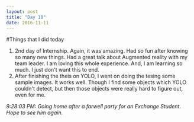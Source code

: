 ```yaml
---
layout: post
title: "Day 10"
date: 2016-11-11
---
```

#Things that I did today
1. 2nd day of Internship. Again, it was amazing. Had so fun after knowing so many new things. Had a great talk about Augmented reality with my team leader. I am loving this whole experience. And, I am learning so much. I just don't want this to end.
2. After finishing the theis on YOLO, I went on doing the tesing some sample images. It works well. Though I find some objects which YOLO couldn't detect, but then those objects were really hard to figure out, even for me. 


_9:28:03 PM: Going home after a farwell party for an Exchange Student. Hope to see him again._
